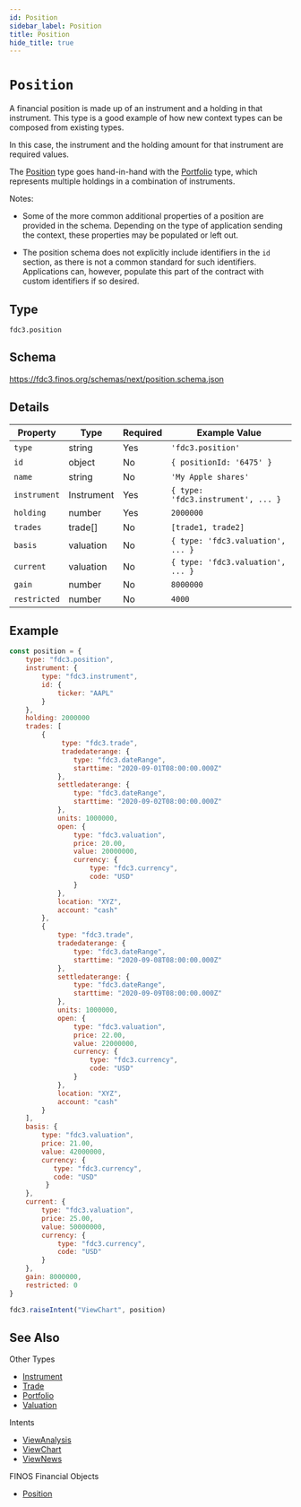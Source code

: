 ```yaml
---
id: Position
sidebar_label: Position
title: Position
hide_title: true
---
```

# `Position`

A financial position is made up of an instrument and a holding in that instrument. This type is a good
example of how new context types can be composed from existing types.

In this case, the instrument and the holding amount for that instrument are required values.

The [Position](Position) type goes hand-in-hand with the [Portfolio](Portfolio) type, which represents
multiple holdings in a combination of instruments.

Notes:

- Some of the more common additional properties of a position are provided in the schema.  Depending on the type of application sending the context, these properties may be populated or left out.

- The position schema does not explicitly include identifiers in the `id` section, as there
is not a common standard for such identifiers. Applications can, however, populate
this part of the contract with custom identifiers if so desired.

## Type

`fdc3.position`

## Schema

https://fdc3.finos.org/schemas/next/position.schema.json

## Details

| Property     | Type       | Required | Example Value                      |
|--------------|------------|----------|------------------------------------|
| `type`       | string     | Yes      | `'fdc3.position'`                  |
| `id`         | object     | No       | `{ positionId: '6475' }`           |
| `name`       | string     | No       | `'My Apple shares'`                |
| `instrument` | Instrument | Yes      | `{ type: 'fdc3.instrument', ... }` |
| `holding`    | number     | Yes      | `2000000`                          |
| `trades`     | trade[]    | No       | `[trade1, trade2]`                 |
| `basis`      | valuation  | No       | `{ type: 'fdc3.valuation', ... }`  |
| `current`    | valuation  | No       | `{ type: 'fdc3.valuation', ... }`  |
| `gain`       | number     | No       | `8000000`                          |
| `restricted` | number     | No       | `4000`                             |

## Example

```js
const position = {
    type: "fdc3.position",
    instrument: {
        type: "fdc3.instrument",
        id: {
            ticker: "AAPL"
        }
    },
    holding: 2000000
    trades: [
        {
             type: "fdc3.trade",
             tradedaterange: {
                type: "fdc3.dateRange",
                starttime: "2020-09-01T08:00:00.000Z"
            },
            settledaterange: {
                type: "fdc3.dateRange",
                starttime: "2020-09-02T08:00:00.000Z"
            },
            units: 1000000,
            open: {
                type: "fdc3.valuation",
                price: 20.00,
                value: 20000000,
                currency: {
                    type: "fdc3.currency",
                    code: "USD"
                }
            },
            location: "XYZ",
            account: "cash"
        },
        {
            type: "fdc3.trade",
            tradedaterange: {
                type: "fdc3.dateRange",
                starttime: "2020-09-08T08:00:00.000Z"
            },
            settledaterange: {
                type: "fdc3.dateRange",
                starttime: "2020-09-09T08:00:00.000Z"
            },
            units: 1000000,
            open: {
                type: "fdc3.valuation",
                price: 22.00,
                value: 22000000,
                currency: {
                    type: "fdc3.currency",
                    code: "USD"
                }
            },
            location: "XYZ",
            account: "cash"
        }
    ],
    basis: {
        type: "fdc3.valuation",
        price: 21.00,
        value: 42000000,
        currency: {
           type: "fdc3.currency",
           code: "USD"
         }
    },
    current: {
        type: "fdc3.valuation",
        price: 25.00,
        value: 50000000,
        currency: {
            type: "fdc3.currency",
            code: "USD"
        }
    },
    gain: 8000000,
    restricted: 0
}

fdc3.raiseIntent("ViewChart", position)
```

## See Also

Other Types
- [Instrument](Instrument)
- [Trade](Trade)
- [Portfolio](Portfolio)
- [Valuation](Valuation)

Intents
- [ViewAnalysis](../../intents/ref/ViewAnalysis)
- [ViewChart](../../intents/ref/ViewChart)
- [ViewNews](../../intents/ref/ViewNews)

FINOS Financial Objects
- [Position](https://fo.finos.org/docs/objects/position)